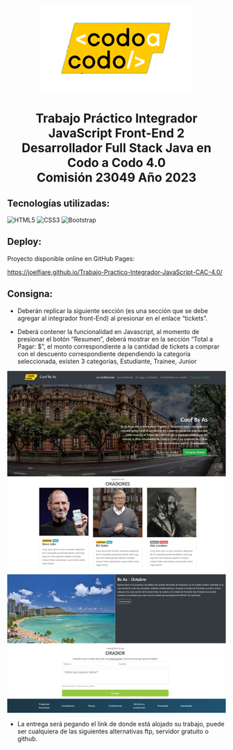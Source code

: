 <div align="center"><img src="https://github.com/JoelFiare/Desarrollador-Full-Stack-Java-CAC4.0/blob/main/Trabajo-Practico-Integrador-Front/assets/img/codoacodo.png" /></div>

<h1 align="center"> Trabajo Práctico Integrador JavaScript Front-End 2 <br>Desarrollador Full Stack Java en Codo a Codo 4.0<br>Comisión 23049 Año 2023</h1>

## Tecnologías utilizadas:
![HTML5](https://img.shields.io/badge/html5-%23E34F26.svg?style=for-the-badge&logo=html5&logoColor=white) ![CSS3](https://img.shields.io/badge/css3-%231572B6.svg?style=for-the-badge&logo=css3&logoColor=white) ![Bootstrap](https://img.shields.io/badge/bootstrap-%23563D7C.svg?style=for-the-badge&logo=bootstrap&logoColor=white)

## Deploy:
Proyecto disponible online en GitHub Pages:

https://joelfiare.github.io/Trabajo-Practico-Integrador-JavaScript-CAC-4.0/

## Consigna:
- Deberán replicar la siguiente sección (es una sección que se debe agregar al integrador front-End) al presionar en el enlace “tickets”.

- Deberá contener la funcionalidad en Javascript, al momento de presionar el botón “Resumen”, deberá mostrar en la sección “Total a Pagar: $”, el monto correspondiente a la cantidad de tickets a comprar con el descuento correspondiente dependiendo la categoría seleccionada, existen 3 categorías, Estudiante, Trainee, Junior

![final_front_2021](https://github.com/JoelFiare/Desarrollador-Full-Stack-Java-CAC4.0/blob/main/Trabajo-Practico-Integrador-Front/assets/img/final_front_2021.jpg)

- La entrega será pegando el link de donde está alojado su trabajo, puede ser cualquiera de las siguientes alternativas ftp, servidor gratuito o github.
